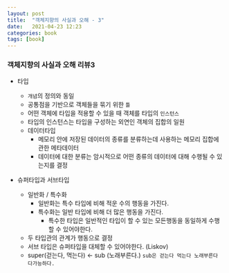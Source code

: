 ```yaml
---
layout: post
title:  "객체지향의 사실과 오해 - 3"
date:   2021-04-23 12:23
categories: book
tags: [book]
---
```


### 객체지향의 사실과 오해 리뷰3

* 타입
    - `개념`의 정의와 동일
    - 공통점을 기반으로 객체들을 묶기 위한 `틀`
    - 어떤 객체에 타입을 적용할 수 있을 때 객체를 타입의 `인스턴스`
    - 타입의 인스턴스는 타입을 구성하는 외연인 객체의 집합의 일원

    * 데이터타입 
        - 메모리 안에 저장된 데이터의 종류를 분류하는데 사용하는 메모리 집합에 관한 메타데이터
        - 데이터에 대한 분류는 암시적으로 어떤 종류의 데이터에 대해 수행될 수 있는지를 결정
        
* 슈퍼타입과 서브타입
    * 일반화 / 특수화 
        - 일반화는 특수 타입에 비해 적운 수의 행동을 가진다.
        - 특수화는 일반 타입에 비해 더 많은 행동을 가진다.
            - 특수한 타입은 일반적인 타입이 할 수 있는 모든행동을 동일하게 수행할 수 있어야한다.
    - 두 타입관의 관계가 행동으로 결정
    - 서브 타입은 슈퍼타입을 대체할 수 있어야한다. (Liskov)
    - super(걷는다, 먹는다) <- sub (노래부른다.) `sub은 걷는다 먹는다 노래부른다 다가능하다.`
    
